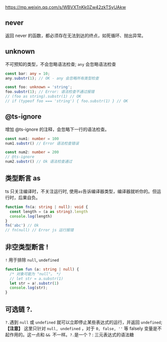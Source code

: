https://mp.weixin.qq.com/s/WBVXTnKk0Zw42zkTSyUAkw

## never
返回 never 的函数，都必须存在无法到达的终点，如死循环、抛出异常。

## unknown
不可预知的类型，不会忽略语法检查; ```any``` 会忽略语法检查

```ts
const bar: any = 10;
any.substr(1); // OK - any 会忽略所有类型检查

const foo: unknown = 'string';
foo.substr(1); // Error: 语法检查不通过报错
// (foo as string).substr(1) // OK
// if (typeof foo === 'string') { foo.substr(1) } // OK

```

## @ts-ignore
增加 @ts-ignore 的注释，会忽略下一行的语法检查。

```ts
const num1: number = 100
num1.substr() // Error 语法检查错误

const num2: number = 200
// @ts-ignore
num2.substr() // Ok 语法检查通过

```

## 类型断言 as
ts 只关注编译时，不关注运行时, 使用```as```告诉编译器类型，编译器就听你的。但运行时，后果自负。

```ts
function fn(a: string | null): void {
  const length = (a as string).length
  console.log(length)
}
fn('abc') // Ok
// fn(null) // Error js 运行报错
```


## 非空类型断言 !
```!``` 用于排除 ```null```, ```undefined```

```ts
function fun (a: string | null) {
  /* 对象可能为 "null"。 */ 
  // let str = a.substr(1) 
  let str = a!.substr(1)
  console.log(str);
} 
```

## 可选链 ?.
```?.```遇到 ```null``` 或 ```undefined``` 就可以立即停止某些表达式的运行，并返回 ```undefined```; **【注意】** 这里只针对 ```null, undefined``` ，对于 ```0, false, ''``` 等 falsely 变量是不起作用的。这一点和 ```&& ```不一样。```?.```是一个 ? : 三元表达式的语法糖